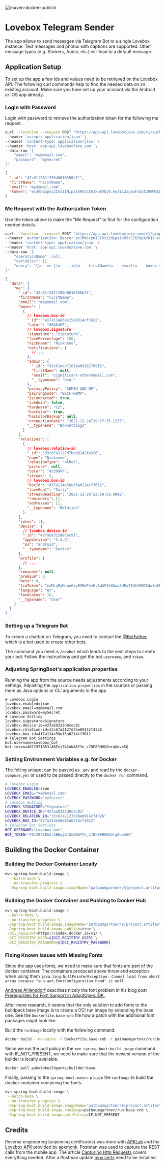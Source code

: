 ![maven-docker-publish](https://github.com/patbaumgartner/lovebox-telegram-sender/actions/workflows/maven-docker-publish.yml/badge.svg)

# Lovebox Telegram Sender

The app allows to send messages via Telegram Bot to a single Lovebox instance. Text messages and photos with captions
are supported. Other message types (e.g. Stickers, Audio, etc.) will lead to a default message.

## Application Setup

To set up the app a few ids and values need to be retrieved on the Lovebox API. The following curl commands help to find
the needed data on an existing account. Make sure you have set up your account via the Android or iOS app already.

### Login with Password

Login with password to retrieve the authorization token for the following me request.

```bash
curl --location --request POST 'https://app-api.loveboxlove.com/v1/auth/loginWithPassword' \
--header 'accept: application/json' \
--header 'content-type: application/json' \
--header 'host: app-api.loveboxlove.com' \
--data-raw '{
    "email": "my@email.com",
    "password": "mySecret"
}'
```

```json
{
  "_id": "42c61f261f399d0016350b7f",
  "firstName": "FirstName",
  "email": "my@email.com",
  "token": "exJhbGcpOiJIVzI1NipsInR5cCI6IkpXVDj9.eyJ1c2xySwFiOiI2MWM5LWYzNjFhMzk5YzAwMTYzNTBhN2YiLCJpYXQiFjE22DAVNmQwNTL9.qlsvp_roqCu4MFwBMwNZu2eyImFGjogvNeR4tkoTLPe"
}
```

### Me Request with the Authorization Token

Use the token above to make the "Me Request" to find for the configuration needed details.

```bash
curl --location --request POST 'https://app-api.loveboxlove.com/v1/graphql' \
--header 'authorization: Bearer exJhbGcpOiJIVzI1NipsInR5cCI6IkpXVDj9.eyJ1c2xySwFiOiI2MWM5LWYzNjFhMzk5YzAwMTYzNTBhN2YiLCJpYXQiFjE22DAVNmQwNTL9.qlsvp_roqCu4MFwBMwNZu2eyImFGjogvNeR4tkoTLPe' \
--header 'content-type: application/json' \
--header 'host: app-api.loveboxlove.com' \
--data-raw '{
    "operationName": null,
    "variables": {},
    "query": "{\n  me {\n    _id\n    firstName\n    email\n    boxes {\n      _id\n      color\n      signature\n      lovePercentage\n      nickname\n      notifications {\n        disableUntil\n        messageRead\n        heartReceived\n        __typename\n      }\n      admin {\n        _id\n        firstName\n        email\n        __typename\n      }\n      privacyPolicy\n      pairingCode\n      isConnected\n      isAdmin\n      hardware\n      hasColor\n      hasColorBackup\n      connectionDate\n      __typename\n    }\n    relations {\n      _id\n      name\n      relationType\n      picture\n      color\n      streak\n      boxId\n      loveGoal\n      streakDeadline\n      reminders {\n        day\n        meridiem\n        number\n        weekday\n        time\n        __typename\n      }\n      specialDates {\n        _id\n        name\n        date\n        dateType\n        __typename\n      }\n      addresses {\n        firstname\n        lastname\n        streetAddress\n        zipCode\n        city\n        country\n        state\n        __typename\n      }\n      __typename\n    }\n    roles\n    device {\n      _id\n      appVersion\n      os\n      __typename\n    }\n    profile\n    reminder\n    premium\n    beta\n    fcmToken\n    language\n    loveCoins\n    __typename\n  }\n}\n"
}'
```

```json
{
  "data": {
    "me": {
      "_id": "42c61f261f399d0016350b7f",
      "firstName": "FirstName",
      "email": "me@email.com",
      "boxes": [
        {
          // lovebox.box-id
          "_id": "417a114e58e15a0214cf3612",
          "color": "#8A64FF",
          // lovebox.signature
          "signature": "Signature",
          "lovePercentage": 100,
          "nickname": "Nickname",
          "notifications": {
            // ...
          },
          "admin": {
            "_id": "61c61ecc71010a00161789f2",
            "firstName": null,
            "email": "significant-other@email.com",
            "__typename": "User"
          },
          "privacyPolicy": "ADMIN_AND_ME",
          "pairingCode": "BECF-RBMA",
          "isConnected": true,
          "isAdmin": false,
          "hardware": "C2",
          "hasColor": true,
          "hasColorBackup": null,
          "connectionDate": "2021-12-24T19:27:35.123Z",
          "__typename": "BoxSettings"
        }
      ],
      "relations": [
        {
          // lovebox.relation-id
          "_id": "33c67a2127d7be09142f4326",
          "name": "Nickname",
          "relationType": "other",
          "picture": null,
          "color": "#3399FF",
          "streak": 5,
          // lovebox.box-id
          "boxId": "417a114e58e15a0214cf3612",
          "loveGoal": "Daily",
          "streakDeadline": "2021-12-29T22:59:59.999Z",
          "reminders": [],
          "addresses": [],
          "__typename": "Relation"
        }
      ],
      "roles": [],
      "device": {
        // lovebox.device-id
        "_id": "42fab8322d8cec91",
        "appVersion": "5.4.9",
        "os": "android",
        "__typename": "Device"
      },
      "profile": {
        // ...
      },
      "reminder": null,
      "premium": 0,
      "beta": 0,
      "fcmToken": "edMLqMyMrpoGig9ZHdFdvH:AdA91bGGwx3UEuYTdhYOWDIdwlm2b23B9Jjin3MCGbi7CmUSpCVHFlorfryygi5QUBQMUVUiGsDJIE3RliENFmsuWrOnf4cBba-mNT5032NoKlo9AdPU5YhuCOR0KIdAbCokR42Hru",
      "language": "en",
      "loveCoins": 10,
      "__typename": "User"
    }
  }
}
```

### Setting up a Telegram Bot

To create a chatbot on Telegram, you need to contact the [@BotFather](https://telegram.me/BotFather), which is a bot
used to create other bots.

The command you need is `/newbot` which leads to the next steps to create your bot. Follow the instructions and get the
bot `username`, and `token`.

### Adjusting SpringBoot's application.properties

Running the app from the source needs adjustments according to your settings. Adjusting the `application.properties`
in the sources or passing them as Java options or CLI arguments to the app.

```properties
# Lovebox Login
lovebox.enabled=true
lovebox.email=me@email.com
lovebox.password=mySecret
# Lovebox Setting
lovebox.signature=Signature
lovebox.device-id=42fab8322d8cec91
lovebox.relation-id=33c67a2127d7be09142f4326
lovebox.box-id=417a114e58e15a0214cf3612
# Telegram Bot Settings
bot.username=Lovebox_bot
bot.token=4072971853:ABEojZ42uNA6YYn_c7DF8RH0UOorqXuveSQ
```

### Setting Environment Variables e.g. for Docker

The folling snippet can be passed as `.env` and read by the `docker-compose.yml` or used to be passed directly to the
`docker run` command.

```bash
# Lovebox Login
LOVEBOX_ENABLED=true
LOVEBOX_EMAIL="me@email.com"
LOVEBOX_PASSWORD="mySecret"
# Lovebox Setting
LOVEBOX_SIGNATURE="Signature"
LOVEBOX_DEVICE_ID="42fab8322d8cec91"
LOVEBOX_RELATION_ID="33c67a2127d7be09142f4326"
LOVEBOX_BOX_ID="417a114e58e15a0214cf3612"
# Telegram Bot Settings
BOT_USERNAME="Lovebox_bot"
BOT_TOKEN="4072971853:ABEojZ42uNA6YYn_c7DF8RH0UOorqXuveSQ"
```

## Building the Docker Container

### Building the Docker Container Locally

```bash
mvn spring-boot:build-image \
  --batch-mode \
  --no-transfer-progress \
  -Dspring-boot.build-image.imageName='patbaumgartner/${project.artifactId}:${project.version}'
```

### Building the Docker Container and Pushing to Docker Hub

```bash
mvn spring-boot:build-image \
 --batch-mode \
 --no-transfer-progress \
 -Dspring-boot.build-image.imageName='patbaumgartner/${project.artifactId}:${project.version}' \
 -Dspring-boot.build-image.publish=true \
 -DCI_REGISTRY=https://index.docker.io/v1/ \
 -DCI_REGISTRY_USER=${DCI_REGISTRY_USER} \
 -DCI_REGISTRY_PASSWORD=${DCI_REGISTRY_PASSWORD}
```

### Fixing Known Issues with Missing Fonts

Since the app uses fonts, we need to make sure that fonts are part of the docker container. The containers produced
above throw and exception when using them
`java.lang.NullPointerException: Cannot load from short array because "sun.awt.FontConfiguration.head" is null`

[Andreas Ahlensdorf](https://github.com/aahlenst) describes nicely the font problem in his blog
post [Prerequisites for Font Support in AdoptOpenJDK
](https://blog.adoptopenjdk.net/2021/01/prerequisites-for-font-support-in-adoptopenjdk/).

After more research, it seems that the only solution to add fonts to the buildpack base image is to create a OCI run
image by extending the base one. See the `Dockerfile.base-cnb` file how a patch with the additional font packages might
look like.

Build the `runImage` locally with the following command.

```bash
docker build --no-cache -f Dockerfile.base-cnb -t patbaumgartner/run:base-cnb .
```

Since we run the pull policy in the `mvn spring-boot:build-image` command with IF_NOT_PRESENT, we need to make sure that
the newest version of the builder is locally available.

``` bash
docker pull paketobuildpacks/builder:base
```

Finally, passing to the `spring-boot-maven-plugin` the `runImage` to build the docker container containing the fonts.

```bash
mvn spring-boot:build-image \
 --batch-mode \
 --no-transfer-progress \
 -Dspring-boot.build-image.imageName='patbaumgartner/${project.artifactId}:${project.version}' \
 -Dspring-boot.build-image.runImage=patbaumgartner/run:base-cnb \
 -Dspring-boot.build-image.pullPolicy=IF_NOT_PRESENT
```

## Credits

Reverse engineering (unpinning certificates) was done with [APKLab](https://github.com/APKLab/APKLab) and
the [Lovebox APK](https://www.apkmonk.com/app/love.lovebox.loveboxapp/) provided by [apkmonk](https://www.apkmonk.com).
Postman was used to capture the REST calls from the mobile app. The
article [Capturing Http Requests](https://learning.postman.com/docs/sending-requests/capturing-request-data/capturing-http-requests/)
covers everything needed. After a Postman
update [new certs](https://learning.postman.com/docs/sending-requests/capturing-request-data/capturing-http-requests/#troubleshooting-certificate-issues)
need to be installed.
